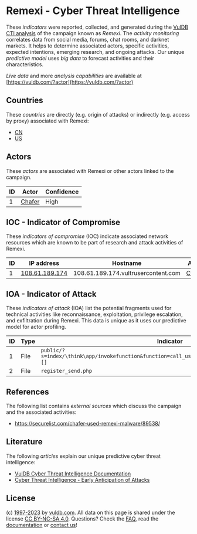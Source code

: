 # Remexi - Cyber Threat Intelligence

These _indicators_ were reported, collected, and generated during the [VulDB CTI analysis](https://vuldb.com/?kb.cti) of the campaign known as _Remexi_. The _activity monitoring_ correlates data from social media, forums, chat rooms, and darknet markets. It helps to determine associated actors, specific activities, expected intentions, emerging research, and ongoing attacks. Our unique _predictive model_ uses _big data_ to forecast activities and their characteristics.

_Live data_ and more _analysis capabilities_ are available at [https://vuldb.com/?actor](https://vuldb.com/?actor)

## Countries

These _countries_ are directly (e.g. origin of attacks) or indirectly (e.g. access by proxy) associated with Remexi:

* [CN](https://vuldb.com/?country.cn)
* [US](https://vuldb.com/?country.us)

## Actors

These _actors_ are associated with Remexi or other actors linked to the campaign.

ID | Actor | Confidence
-- | ----- | ----------
1 | [Chafer](https://vuldb.com/?actor.chafer) | High

## IOC - Indicator of Compromise

These _indicators of compromise_ (IOC) indicate associated network resources which are known to be part of research and attack activities of Remexi.

ID | IP address | Hostname | Actor | Confidence
-- | ---------- | -------- | ----- | ----------
1 | [108.61.189.174](https://vuldb.com/?ip.108.61.189.174) | 108.61.189.174.vultrusercontent.com | [Chafer](https://vuldb.com/?actor.chafer) | High

## IOA - Indicator of Attack

These _indicators of attack_ (IOA) list the potential fragments used for technical activities like reconnaissance, exploitation, privilege escalation, and exfiltration during Remexi. This data is unique as it uses our predictive model for actor profiling.

ID | Type | Indicator | Confidence
-- | ---- | --------- | ----------
1 | File | `public/?s=index/\think\app/invokefunction&function=call_user_func_array&vars[0]=system&vars[1][]` | High
2 | File | `register_send.php` | High

## References

The following list contains _external sources_ which discuss the campaign and the associated activities:

* https://securelist.com/chafer-used-remexi-malware/89538/

## Literature

The following _articles_ explain our unique predictive cyber threat intelligence:

* [VulDB Cyber Threat Intelligence Documentation](https://vuldb.com/?kb.cti)
* [Cyber Threat Intelligence - Early Anticipation of Attacks](https://www.scip.ch/en/?labs.20201022)

## License

(c) [1997-2023](https://vuldb.com/?kb.changelog) by [vuldb.com](https://vuldb.com/?kb.about). All data on this page is shared under the license [CC BY-NC-SA 4.0](https://creativecommons.org/licenses/by-nc-sa/4.0/). Questions? Check the [FAQ](https://vuldb.com/?kb.faq), read the [documentation](https://vuldb.com/?kb) or [contact us](https://vuldb.com/?contact)!
